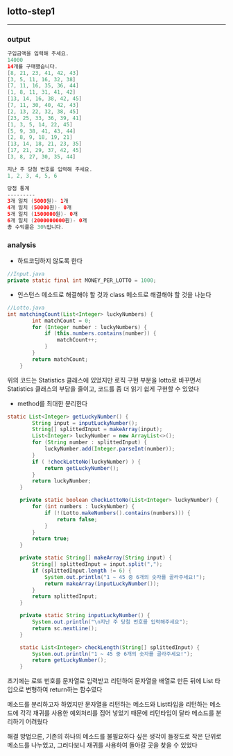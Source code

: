 ## lotto-step1
---

### output
```java
구입금액을 입력해 주세요.
14000
14개를 구매했습니다.
[8, 21, 23, 41, 42, 43]
[3, 5, 11, 16, 32, 38]
[7, 11, 16, 35, 36, 44]
[1, 8, 11, 31, 41, 42]
[13, 14, 16, 38, 42, 45]
[7, 11, 30, 40, 42, 43]
[2, 13, 22, 32, 38, 45]
[23, 25, 33, 36, 39, 41]
[1, 3, 5, 14, 22, 45]
[5, 9, 38, 41, 43, 44]
[2, 8, 9, 18, 19, 21]
[13, 14, 18, 21, 23, 35]
[17, 21, 29, 37, 42, 45]
[3, 8, 27, 30, 35, 44]

지난 주 당첨 번호를 입력해 주세요.
1, 2, 3, 4, 5, 6

당첨 통계
---------
3개 일치 (5000원)- 1개
4개 일치 (50000원)- 0개
5개 일치 (1500000원)- 0개
6개 일치 (2000000000원)- 0개
총 수익률은 30%입니다.
```

### analysis

* 하드코딩하지 않도록 한다

```java
//Input.java
private static final int MONEY_PER_LOTTO = 1000;
```

* 인스턴스 메소드로 해결해야 할 것과 class 메소드로 해결해야 할 것을 나눈다

```java
//Lotto.java
int matchingCount(List<Integer> luckyNumbers) {
		int matchCount = 0;
		for (Integer number : luckyNumbers) {
			if (this.numbers.contains(number)) {
				matchCount++;
			}
		}
		return matchCount;
	}
```

위의 코드는 Statistics 클래스에 있었지만 로직 구현 부분을 lotto로 바꾸면서 Statistics 클래스의 부담을 줄이고, 코드를 좀 더 읽기 쉽게 구현할 수 있었다

* method를 최대한 분리한다

```java
static List<Integer> getLuckyNumber() {
		String input = inputLuckyNumber();
		String[] splittedInput = makeArray(input);
		List<Integer> luckyNumber = new ArrayList<>();
		for (String number : splittedInput) {
			luckyNumber.add(Integer.parseInt(number));
		}
		if ( !checkLottoNo(luckyNumber) ) {
			return getLuckyNumber();
		}
		return luckyNumber;
	}

	private static boolean checkLottoNo(List<Integer> luckyNumber) {
		for (int numbers : luckyNumber) {
			if (!(Lotto.makeNumbers().contains(numbers))) {
				return false;
			}
		}
		return true;
	}

	private static String[] makeArray(String input) {
		String[] splittedInput = input.split(",");
		if (splittedInput.length != 6) {
			System.out.println("1 ~ 45 중 6개의 숫자를 골라주세요!");
			return makeArray(inputLuckyNumber());
		}
		return splittedInput;
	}

	private static String inputLuckyNumber() {
		System.out.println("\n지난 주 당첨 번호를 입력해주세요");
		return sc.nextLine();
	}

	static List<Integer> checkLength(String[] splittedInput) {
		System.out.println("1 ~ 45 중 6개의 숫자를 골라주세요!");
		return getLuckyNumber();
	}
```

초기에는 로또 번호를 문자열로 입력받고 리턴하여 문자열을 배열로 만든 뒤에 List<Integer> 타입으로 변형하여 return하는 함수였다

메소드를 분리하고자 하였지만 문자열을 리턴하는 메소드와 List<Integer>타입을 리턴하는 메소드에 각각 재귀를 사용한 예외처리를 집어 넣었기 때문에 리턴타입이 달라 메소드를 분리하기 어려웠다

해결 방법으론, 기존의 하나의 메소드를 불필요하다 싶은 생각이 들정도로 작은 단위로 메소드를 나누었고, 그러다보니 재귀를 사용하여 돌아갈 곳을 찾을 수 있었다
